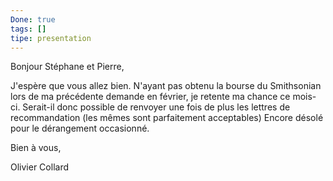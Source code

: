 ```yaml
---
Done: true
tags: []
tipe: presentation
---
```


Bonjour Stéphane et Pierre,

J'espère que vous allez bien. N'ayant pas obtenu la bourse du Smithsonian lors de ma précédente demande en février, je retente ma chance ce mois-ci. Serait-il donc possible de renvoyer une fois de plus les lettres de recommandation (les mêmes sont parfaitement acceptables) 
Encore désolé pour le dérangement occasionné.

Bien à vous,

Olivier Collard